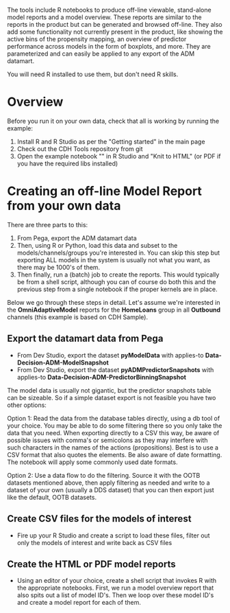 The tools include R notebooks to produce off-line viewable, stand-alone model reports and a model overview. These reports are similar to the reports in the product but can be generated and browsed off-line. They also add some functionality not currently present in the product, like showing the active bins of the propensity mapping, an overview of predictor performance across models in the form of boxplots, and more. They are parameterized and can easily be applied to any export of the ADM datamart.

You will need R installed to use them, but don't need R skills.

# Overview

Before you run it on your own data, check that all is working by running the example:

1. Install R and R Studio as per the "Getting started" in the main page
2. Check out the CDH Tools repository from git
3. Open the example notebook "" in R Studio and "Knit to HTML" (or PDF if you have the required libs installed)

# Creating an off-line Model Report from your own data

There are three parts to this:

1. From Pega, export the ADM datamart data
2. Then, using R or Python, load this data and subset to the models/channels/groups you're interested in. You can skip this step but exporting ALL models in the system is usually not what you want, as there may be 1000's of them.
3. Then finally, run a (batch) job to create the reports. This would typically be from a shell script, although you can of course do both this and the previous step from a single notebook if the proper kernels are in place.

Below we go through these steps in detail. Let's assume we're interested in the **OmniAdaptiveModel** reports for the **HomeLoans** group in all **Outbound** channels (this example is based on CDH Sample).

## Export the datamart data from Pega

* From Dev Studio, export the dataset **pyModelData** with applies-to **Data-Decision-ADM-ModelSnapshot**
* From Dev Studio, export the dataset **pyADMPredictorSnapshots** with applies-to **Data-Decision-ADM-PredictorBinningSnapshot**

The model data is usually not gigantic, but the predictor snapshots table can be sizeable. So if a simple dataset export is not feasible you have two other options:

Option 1: Read the data from the database tables directly, using a db tool of your choice. You may be able to do some filtering there so you only take the data that you need. When exporting directly to a CSV this way, be aware of possible issues with comma's or semicolons as they may interfere with such characters in the names of the actions (propositions). Best is to use a CSV format that also quotes the elements. Be also aware of date formatting. The notebook will apply some commonly used date formats.

Option 2: Use a data flow to do the filtering. Source it with the OOTB datasets mentioned above, then apply filtering as needed and write to a dataset of your own (usually a DDS dataset) that you can then export just like the default, OOTB datasets.


## Create CSV files for the models of interest

* Fire up your R Studio and create a script to load these files, filter out only the models of interest and write back as CSV files

## Create the HTML or PDF model reports

* Using an editor of your choice, create a shell script that invokes R with the appropriate notebooks. First, we run a model overview report that also spits out a list of model ID's. Then we loop over these model ID's and create a model report for each of them.







